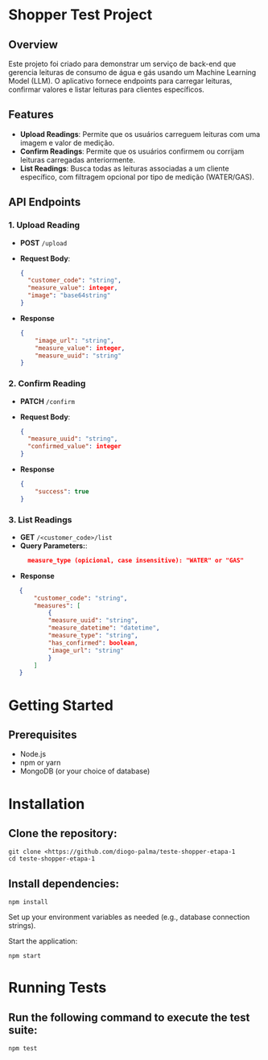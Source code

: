 # Shopper Test Project

## Overview

Este projeto foi criado para demonstrar um serviço de back-end que gerencia leituras de consumo de água e gás usando um Machine Learning Model (LLM). O aplicativo fornece endpoints para carregar leituras, confirmar valores e listar leituras para clientes específicos.

## Features

- **Upload Readings**: Permite que os usuários carreguem leituras com uma imagem e valor de medição.
- **Confirm Readings**: Permite que os usuários confirmem ou corrijam leituras carregadas anteriormente.
- **List Readings**: Busca todas as leituras associadas a um cliente específico, com filtragem opcional por tipo de medição (WATER/GAS).

## API Endpoints

### 1. Upload Reading
- **POST** `/upload`
- **Request Body**:
  ```json
  {
    "customer_code": "string",
    "measure_value": integer,
    "image": "base64string"
  }
  ```

- **Response** 
    ```json
    {
        "image_url": "string",
        "measure_value": integer,
        "measure_uuid": "string"
    }
    ```


### 2. Confirm  Reading
- **PATCH** `/confirm`
- **Request Body**:
  ```json
  {
    "measure_uuid": "string",
    "confirmed_value": integer
  }
  ```

- **Response** 
    ```json
    {
        "success": true
    }
    ```


### 3.  List Readings
- **GET** `/<customer_code>/list`
- **Query Parameters:**:
  ```json
    measure_type (opicional, case insensitive): "WATER" or "GAS"
    ```
- **Response** 
 ```json
    {
        "customer_code": "string",
        "measures": [
            {
            "measure_uuid": "string",
            "measure_datetime": "datetime",
            "measure_type": "string",
            "has_confirmed": boolean,
            "image_url": "string"
            }
        ]
    }
```
# Getting Started
## Prerequisites
* Node.js
* npm or yarn
* MongoDB (or your choice of database)

# Installation

## Clone the repository:

```
git clone <https://github.com/diogo-palma/teste-shopper-etapa-1
cd teste-shopper-etapa-1
```

## Install dependencies:

```
npm install
```
Set up your environment variables as needed (e.g., database connection strings).

Start the application:
``` 
npm start
```

# Running Tests

## Run the following command to execute the test suite:

```
npm test
```

